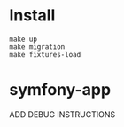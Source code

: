 # Install
```
make up
make migration
make fixtures-load
```


# symfony-app

ADD DEBUG INSTRUCTIONS
